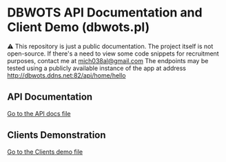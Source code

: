 # DBWOTS API Documentation and Client Demo (dbwots.pl)

⚠️ This repository is just a public documentation. The project itself is not open-source. If there's a need to view some code snippets for recruitment purposes, contact me at mich038al@gmail.com
The endpoints may be tested using a publicly available instance of the app at address http://dbwots.ddns.net:82/api/home/hello

## API Documentation
[Go to the API docs file](api-docs.md)
## Clients Demonstration
[Go to the Clients demo file](clients-demo.md)
